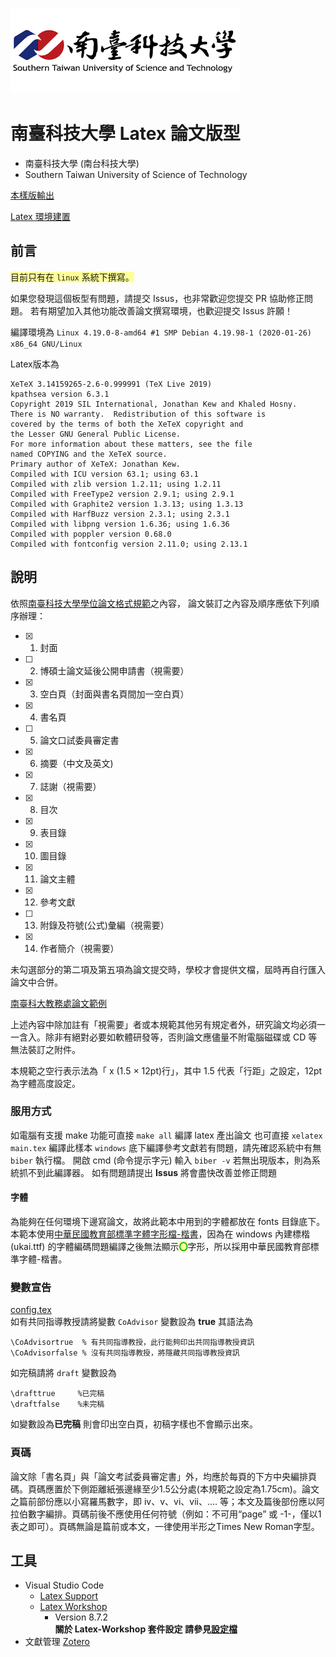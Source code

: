 [![](Figures/Logos/stustlargelogo.png "研究生學位考試專區")](https://academic.stust.edu.tw/tc/node/DegreeExam)
# 南臺科技大學 Latex 論文版型

- 南臺科技大學 (南台科技大學)
- Southern Taiwan University of Science of Technology

[本樣版輸出](build/main.pdf)

[Latex 環境建置](https://hackmd.io/@YingChao/LaTeX_Setup)

## 前言
<span style="background-color: #FFFF99">目前只有在 `linux` 系統下撰寫。</span>

如果您發現這個板型有問題，請提交 Issus，也非常歡迎您提交 PR 協助修正問題。
若有期望加入其他功能改善論文撰寫環境，也歡迎提交 Issus 許願！ 

編譯環境為 `Linux 4.19.0-8-amd64 #1 SMP Debian 4.19.98-1 (2020-01-26) x86_64 GNU/Linux` 

Latex版本為 
```
XeTeX 3.14159265-2.6-0.999991 (TeX Live 2019)
kpathsea version 6.3.1
Copyright 2019 SIL International, Jonathan Kew and Khaled Hosny.
There is NO warranty.  Redistribution of this software is
covered by the terms of both the XeTeX copyright and
the Lesser GNU General Public License.
For more information about these matters, see the file
named COPYING and the XeTeX source.
Primary author of XeTeX: Jonathan Kew.
Compiled with ICU version 63.1; using 63.1
Compiled with zlib version 1.2.11; using 1.2.11
Compiled with FreeType2 version 2.9.1; using 2.9.1
Compiled with Graphite2 version 1.3.13; using 1.3.13
Compiled with HarfBuzz version 2.3.1; using 2.3.1
Compiled with libpng version 1.6.36; using 1.6.36
Compiled with poppler version 0.68.0
Compiled with fontconfig version 2.11.0; using 2.13.1
```

## 說明
依照[南臺科技大學學位論文格式規範](https://academic.stust.edu.tw/tc/node/DegreeExam)之內容，
論文裝訂之內容及順序應依下列順序辦理：
- [X] 1. 封面
- [ ] 2. 博碩士論文延後公開申請書（視需要）
- [X] 3. 空白頁（封面與書名頁間加一空白頁）
- [X] 4. 書名頁
- [ ] 5. 論文口試委員審定書
- [X] 6. 摘要（中文及英文)
- [X] 7. 誌謝（視需要）
- [X] 8. 目次
- [X] 9. 表目錄
- [X] 10. 圖目錄
- [X] 11. 論文主體
- [X] 12. 參考文獻
- [ ] 13. 附錄及符號(公式)彙編（視需要）
- [X] 14. 作者簡介（視需要）

未勾選部分的第二項及第五項為論文提交時，學校才會提供文檔，屆時再自行匯入論文中合併。

[南臺科大教務處論文範例][1]

上述內容中除加註有「視需要」者或本規範其他另有規定者外，研究論文均必須一一含入。除非有絕對必要如軟體研發等，否則論文應儘量不附電腦磁碟或 CD 等無法裝訂之附件。

本規範之空行表示法為「 x (1.5 × 12pt)行」，其中 1.5 代表「行距」之設定，12pt 為字體高度設定。

### 服用方式
如電腦有支援 make 功能可直接 `make all` 編譯 latex 產出論文
也可直接 `xelatex main.tex` 編譯此樣本
`windows` 底下編譯參考文獻若有問題，請先確認系統中有無 `biber` 執行檔。
開啟 cmd (命令提示字元) 輸入 `biber -v` 若無出現版本，則為系統抓不到此編譯器。
如有問題請提出 **Issus** 將會盡快改善並修正問題

#### 字體
為能夠在任何環境下邊寫論文，故將此範本中用到的字體都放在 fonts 目錄底下。
本範本使用[中華民國教育部標準字體字形檔-楷書](https://language.moe.gov.tw/result.aspx?classify_sn=23&subclassify_sn=436&content_sn=47)，因為在 windows 內建標楷 (ukai.ttf) 的字體編碼問題編譯之後無法顯示<span style="background-color: #FFFF99"><font color=#00AA00>**〇**</font></span>字形，所以採用中華民國教育部標準字體-楷書。

### 變數宣告
[config.tex](Configurations/config.tex) <br>
如有共同指導教授請將變數 `CoAdvisor` 變數設為 **true** 其語法為
```latex=.
\CoAdvisortrue  % 有共同指導教授，此行能夠印出共同指導教授資訊
\CoAdvisorfalse % 沒有共同指導教授，將隱藏共同指導教授資訊
```
如完稿請將 `draft` 變數設為
```latex=.
\drafttrue     %已完稿
\draftfalse    %未完稿
```
如變數設為**已完稿** 則會印出空白頁，初稿字樣也不會顯示出來。


### 頁碼
論文除「書名頁」與「論文考試委員審定書」外，均應於每頁的下方中央編排頁碼。頁碼應置於下側距離紙張邊緣至少1.5公分處(本規範之設定為1.75cm)。論文之篇前部份應以小寫羅馬數字，即 iv、v、vi、vii、…. 等；本文及篇後部份應以阿拉伯數字編排。頁碼前後不應使用任何符號（例如：不可用“page” 或 -1-，僅以1表之即可）。頁碼無論是篇前或本文，一律使用半形之Times New Roman字型。

## 工具

- Visual Studio Code
    - [Latex Support](https://marketplace.visualstudio.com/items?itemName=torn4dom4n.latex-support)
    - [Latex Workshop](https://marketplace.visualstudio.com/items?itemName=James-Yu.latex-workshop)
        - Version 8.7.2 <BR>
**關於 Latex-Workshop 套件設定 請參見[設定檔](.vscode/settings.json)**
- 文獻管理 [Zotero](https://www.zotero.org/)


[1]: https://academic.stust.edu.tw/Sysid/academic/files/DegreeExamination/THESIS_example.pdf
